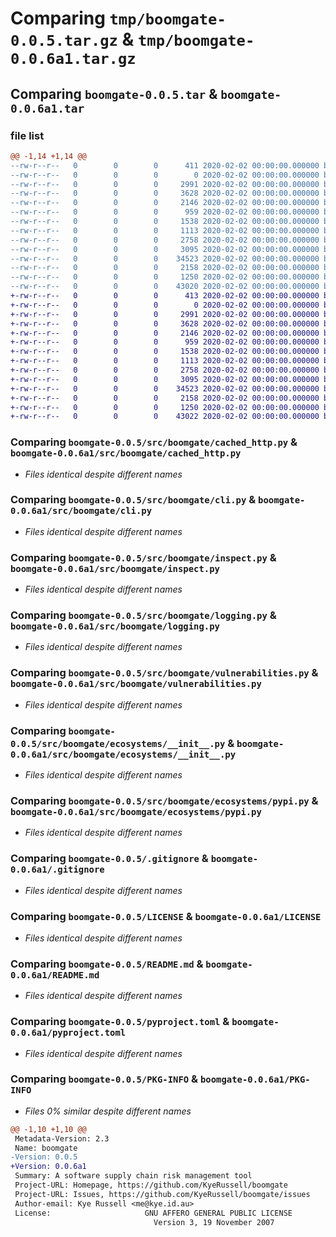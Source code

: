 # Comparing `tmp/boomgate-0.0.5.tar.gz` & `tmp/boomgate-0.0.6a1.tar.gz`

## Comparing `boomgate-0.0.5.tar` & `boomgate-0.0.6a1.tar`

### file list

```diff
@@ -1,14 +1,14 @@
--rw-r--r--   0        0        0      411 2020-02-02 00:00:00.000000 boomgate-0.0.5/_version.py
--rw-r--r--   0        0        0        0 2020-02-02 00:00:00.000000 boomgate-0.0.5/src/boomgate/__init__.py
--rw-r--r--   0        0        0     2991 2020-02-02 00:00:00.000000 boomgate-0.0.5/src/boomgate/cached_http.py
--rw-r--r--   0        0        0     3628 2020-02-02 00:00:00.000000 boomgate-0.0.5/src/boomgate/cli.py
--rw-r--r--   0        0        0     2146 2020-02-02 00:00:00.000000 boomgate-0.0.5/src/boomgate/inspect.py
--rw-r--r--   0        0        0      959 2020-02-02 00:00:00.000000 boomgate-0.0.5/src/boomgate/logging.py
--rw-r--r--   0        0        0     1538 2020-02-02 00:00:00.000000 boomgate-0.0.5/src/boomgate/vulnerabilities.py
--rw-r--r--   0        0        0     1113 2020-02-02 00:00:00.000000 boomgate-0.0.5/src/boomgate/ecosystems/__init__.py
--rw-r--r--   0        0        0     2758 2020-02-02 00:00:00.000000 boomgate-0.0.5/src/boomgate/ecosystems/pypi.py
--rw-r--r--   0        0        0     3095 2020-02-02 00:00:00.000000 boomgate-0.0.5/.gitignore
--rw-r--r--   0        0        0    34523 2020-02-02 00:00:00.000000 boomgate-0.0.5/LICENSE
--rw-r--r--   0        0        0     2158 2020-02-02 00:00:00.000000 boomgate-0.0.5/README.md
--rw-r--r--   0        0        0     1250 2020-02-02 00:00:00.000000 boomgate-0.0.5/pyproject.toml
--rw-r--r--   0        0        0    43020 2020-02-02 00:00:00.000000 boomgate-0.0.5/PKG-INFO
+-rw-r--r--   0        0        0      413 2020-02-02 00:00:00.000000 boomgate-0.0.6a1/_version.py
+-rw-r--r--   0        0        0        0 2020-02-02 00:00:00.000000 boomgate-0.0.6a1/src/boomgate/__init__.py
+-rw-r--r--   0        0        0     2991 2020-02-02 00:00:00.000000 boomgate-0.0.6a1/src/boomgate/cached_http.py
+-rw-r--r--   0        0        0     3628 2020-02-02 00:00:00.000000 boomgate-0.0.6a1/src/boomgate/cli.py
+-rw-r--r--   0        0        0     2146 2020-02-02 00:00:00.000000 boomgate-0.0.6a1/src/boomgate/inspect.py
+-rw-r--r--   0        0        0      959 2020-02-02 00:00:00.000000 boomgate-0.0.6a1/src/boomgate/logging.py
+-rw-r--r--   0        0        0     1538 2020-02-02 00:00:00.000000 boomgate-0.0.6a1/src/boomgate/vulnerabilities.py
+-rw-r--r--   0        0        0     1113 2020-02-02 00:00:00.000000 boomgate-0.0.6a1/src/boomgate/ecosystems/__init__.py
+-rw-r--r--   0        0        0     2758 2020-02-02 00:00:00.000000 boomgate-0.0.6a1/src/boomgate/ecosystems/pypi.py
+-rw-r--r--   0        0        0     3095 2020-02-02 00:00:00.000000 boomgate-0.0.6a1/.gitignore
+-rw-r--r--   0        0        0    34523 2020-02-02 00:00:00.000000 boomgate-0.0.6a1/LICENSE
+-rw-r--r--   0        0        0     2158 2020-02-02 00:00:00.000000 boomgate-0.0.6a1/README.md
+-rw-r--r--   0        0        0     1250 2020-02-02 00:00:00.000000 boomgate-0.0.6a1/pyproject.toml
+-rw-r--r--   0        0        0    43022 2020-02-02 00:00:00.000000 boomgate-0.0.6a1/PKG-INFO
```

### Comparing `boomgate-0.0.5/src/boomgate/cached_http.py` & `boomgate-0.0.6a1/src/boomgate/cached_http.py`

 * *Files identical despite different names*

### Comparing `boomgate-0.0.5/src/boomgate/cli.py` & `boomgate-0.0.6a1/src/boomgate/cli.py`

 * *Files identical despite different names*

### Comparing `boomgate-0.0.5/src/boomgate/inspect.py` & `boomgate-0.0.6a1/src/boomgate/inspect.py`

 * *Files identical despite different names*

### Comparing `boomgate-0.0.5/src/boomgate/logging.py` & `boomgate-0.0.6a1/src/boomgate/logging.py`

 * *Files identical despite different names*

### Comparing `boomgate-0.0.5/src/boomgate/vulnerabilities.py` & `boomgate-0.0.6a1/src/boomgate/vulnerabilities.py`

 * *Files identical despite different names*

### Comparing `boomgate-0.0.5/src/boomgate/ecosystems/__init__.py` & `boomgate-0.0.6a1/src/boomgate/ecosystems/__init__.py`

 * *Files identical despite different names*

### Comparing `boomgate-0.0.5/src/boomgate/ecosystems/pypi.py` & `boomgate-0.0.6a1/src/boomgate/ecosystems/pypi.py`

 * *Files identical despite different names*

### Comparing `boomgate-0.0.5/.gitignore` & `boomgate-0.0.6a1/.gitignore`

 * *Files identical despite different names*

### Comparing `boomgate-0.0.5/LICENSE` & `boomgate-0.0.6a1/LICENSE`

 * *Files identical despite different names*

### Comparing `boomgate-0.0.5/README.md` & `boomgate-0.0.6a1/README.md`

 * *Files identical despite different names*

### Comparing `boomgate-0.0.5/pyproject.toml` & `boomgate-0.0.6a1/pyproject.toml`

 * *Files identical despite different names*

### Comparing `boomgate-0.0.5/PKG-INFO` & `boomgate-0.0.6a1/PKG-INFO`

 * *Files 0% similar despite different names*

```diff
@@ -1,10 +1,10 @@
 Metadata-Version: 2.3
 Name: boomgate
-Version: 0.0.5
+Version: 0.0.6a1
 Summary: A software supply chain risk management tool
 Project-URL: Homepage, https://github.com/KyeRussell/boomgate
 Project-URL: Issues, https://github.com/KyeRussell/boomgate/issues
 Author-email: Kye Russell <me@kye.id.au>
 License:                     GNU AFFERO GENERAL PUBLIC LICENSE
                                Version 3, 19 November 2007
```

